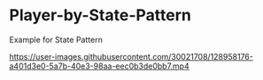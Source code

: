 
# Player-by-State-Pattern
Example for State Pattern


https://user-images.githubusercontent.com/30021708/128958176-a401d3e0-5a7b-40e3-98aa-eec0b3de0bb7.mp4



